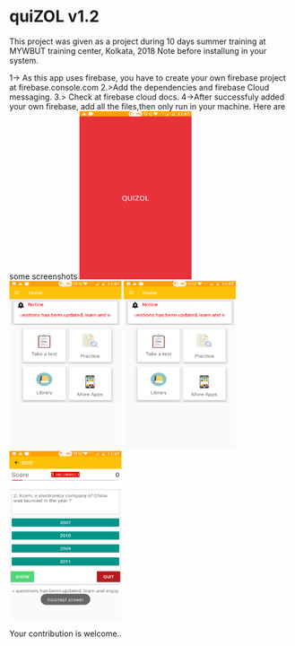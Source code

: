 # quiZOL v1.2
This project was given as a project during 10 days summer training at MYWBUT training center, Kolkata, 2018
Note before installung in your system.

1-> As this app uses firebase, you have to create your own firebase project at firebase.console.com
2.>Add the dependencies and firebase Cloud messaging.
3.> Check at firebase cloud docs.
4->After successfuly added your own firebase, add all the files,then only run in your machine.
 Here  are some screenshots
 <img src="images/Screenshot_20180829-234743.png" width="200" height="300" >
 <img src="images/Screenshot_20180829-234748.png" width="200" height="300">
 <img src="images/Screenshot_20180829-234748.png" width="200" height="300">
 <img src="images/Screenshot_20180829-234755.png" width="200" height="300">

Your contribution is welcome..

